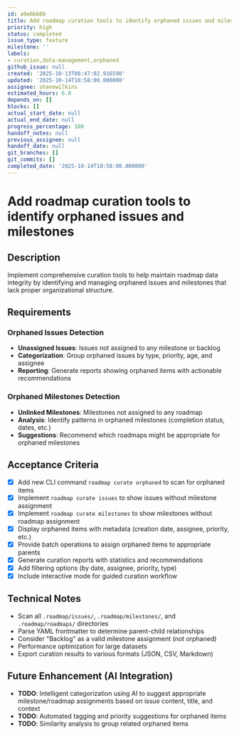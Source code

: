```yaml
---
id: a9a6bb0b
title: Add roadmap curation tools to identify orphaned issues and milestones
priority: high
status: completed
issue_type: feature
milestone: ''
labels:
- curation,data-management,orphaned
github_issue: null
created: '2025-10-13T08:47:02.916590'
updated: '2025-10-14T10:58:00.000000'
assignee: shanewilkins
estimated_hours: 6.0
depends_on: []
blocks: []
actual_start_date: null
actual_end_date: null
progress_percentage: 100
handoff_notes: null
previous_assignee: null
handoff_date: null
git_branches: []
git_commits: []
completed_date: '2025-10-14T10:58:00.000000'
---
```


# Add roadmap curation tools to identify orphaned issues and milestones

## Description

Implement comprehensive curation tools to help maintain roadmap data integrity by identifying and managing orphaned issues and milestones that lack proper organizational structure.

## Requirements

### Orphaned Issues Detection
- **Unassigned Issues**: Issues not assigned to any milestone or backlog
- **Categorization**: Group orphaned issues by type, priority, age, and assignee
- **Reporting**: Generate reports showing orphaned items with actionable recommendations

### Orphaned Milestones Detection  
- **Unlinked Milestones**: Milestones not assigned to any roadmap
- **Analysis**: Identify patterns in orphaned milestones (completion status, dates, etc.)
- **Suggestions**: Recommend which roadmaps might be appropriate for orphaned milestones

## Acceptance Criteria

- [x] Add new CLI command `roadmap curate orphaned` to scan for orphaned items
- [x] Implement `roadmap curate issues` to show issues without milestone assignment
- [x] Implement `roadmap curate milestones` to show milestones without roadmap assignment
- [x] Display orphaned items with metadata (creation date, assignee, priority, etc.)
- [x] Provide batch operations to assign orphaned items to appropriate parents
- [x] Generate curation reports with statistics and recommendations
- [x] Add filtering options (by date, assignee, priority, type)
- [x] Include interactive mode for guided curation workflow

## Technical Notes

- Scan all `.roadmap/issues/`, `.roadmap/milestones/`, and `.roadmap/roadmaps/` directories
- Parse YAML frontmatter to determine parent-child relationships
- Consider "Backlog" as a valid milestone assignment (not orphaned)
- Performance optimization for large datasets
- Export curation results to various formats (JSON, CSV, Markdown)

## Future Enhancement (AI Integration)
- **TODO**: Intelligent categorization using AI to suggest appropriate milestone/roadmap assignments based on issue content, title, and context
- **TODO**: Automated tagging and priority suggestions for orphaned items
- **TODO**: Similarity analysis to group related orphaned items